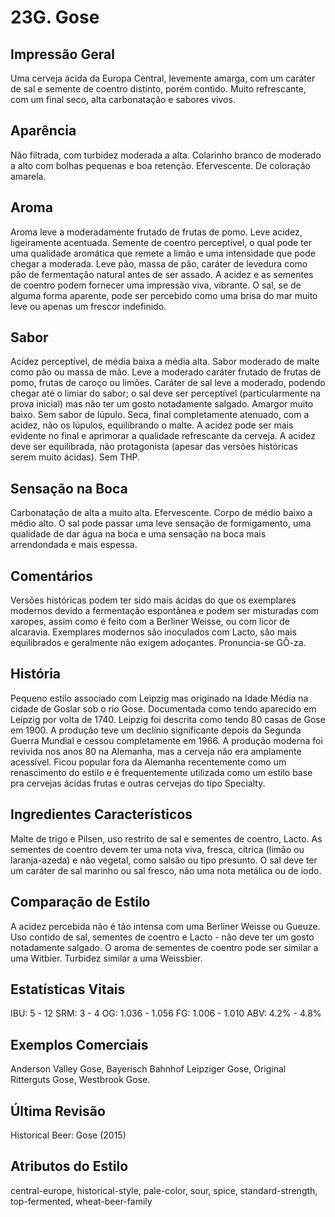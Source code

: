 # 23G. Gose

## Impressão Geral

Uma cerveja ácida da Europa Central, levemente amarga, com um caráter de sal e semente de coentro distinto, porém contido. Muito refrescante, com um final seco, alta carbonatação e sabores vivos.

## Aparência

Não filtrada, com turbidez moderada a alta. Colarinho branco de moderado a alto com bolhas pequenas e boa retenção. Efervescente. De coloração amarela.

## Aroma

Aroma leve a moderadamente frutado de frutas de pomo. Leve acidez, ligeiramente acentuada. Semente de coentro perceptível, o qual pode ter uma qualidade aromática que remete a limão e uma intensidade que pode chegar a moderada. Leve pão, massa de pão, caráter de levedura como pão de fermentação natural antes de ser assado. A acidez e as sementes de coentro podem fornecer uma impressão viva, vibrante. O sal, se de alguma forma aparente, pode ser percebido como uma brisa do mar muito leve ou apenas um frescor indefinido.

## Sabor

Acidez perceptível, de média baixa a média alta. Sabor moderado de malte como pão ou massa de mão. Leve a moderado caráter frutado de frutas de pomo, frutas de caroço ou limões. Caráter de sal leve a moderado, podendo chegar até o limiar do sabor; o sal deve ser perceptível (particularmente na prova inicial) mas não ter um gosto notadamente salgado. Amargor muito baixo. Sem sabor de lúpulo. Seca, final completamente atenuado, com a acidez, não  os lúpulos, equilibrando o malte. A acidez pode ser mais evidente no final e aprimorar a qualidade refrescante da cerveja. A acidez deve ser equilibrada, não protagonista (apesar das versões históricas serem muito ácidas). Sem THP.

## Sensação na Boca

Carbonatação de alta a muito alta. Efervescente. Corpo de médio baixo a médio alto. O sal pode passar uma leve sensação de formigamento, uma qualidade de dar água na boca e uma sensação na boca mais arrendondada e mais espessa. 

## Comentários

Versões históricas podem ter sido mais ácidas do que os exemplares modernos devido a fermentação espontânea e podem ser misturadas com xaropes, assim como é feito com a Berliner Weisse, ou com licor de alcaravia. Exemplares modernos são inoculados com Lacto, são mais equilibrados e geralmente não exigem adoçantes. Pronuncia-se GÔ-za.

## História

Pequeno estilo associado com Leipzig mas originado na Idade Média na cidade de Goslar sob o rio Gose. Documentada como tendo aparecido em Leipzig por volta de 1740. Leipzig foi descrita como tendo 80 casas de Gose em 1900. A produção teve um declínio significante depois da Segunda Guerra Mundial e cessou completamente em 1966. A produção moderna foi revivida nos anos 80 na Alemanha, mas a cerveja não era amplamente acessível. Ficou popular fora da Alemanha recentemente como um renascimento do estilo e é frequentemente utilizada como um estilo base pra cervejas ácidas frutas e outras cervejas do tipo Specialty.

## Ingredientes Característicos

Malte de trigo e Pilsen, uso restrito de sal e sementes de coentro, Lacto. As sementes de coentro devem ter uma nota viva, fresca, cítrica (limão ou laranja-azeda) e não vegetal, como salsão ou tipo presunto. O sal deve ter um caráter de sal marinho ou sal fresco, não uma nota metálica ou de iodo.

## Comparação de Estilo

A acidez percebida não é tão intensa com uma Berliner Weisse ou Gueuze. Uso contido de sal, sementes de coentro e Lacto - não deve ter um gosto notadamente salgado. O aroma de sementes de coentro pode ser similar a uma Witbier. Turbidez similar a uma Weissbier.

## Estatísticas Vitais

IBU: 5 - 12
SRM: 3 - 4
OG: 1.036 - 1.056
FG: 1.006 - 1.010
ABV: 4.2% - 4.8%

## Exemplos Comerciais

Anderson Valley Gose, Bayerisch Bahnhof Leipziger Gose, Original Ritterguts Gose, Westbrook Gose.

## Última Revisão

Historical Beer: Gose (2015)

## Atributos do Estilo

central-europe, historical-style, pale-color, sour, spice, standard-strength, top-fermented, wheat-beer-family